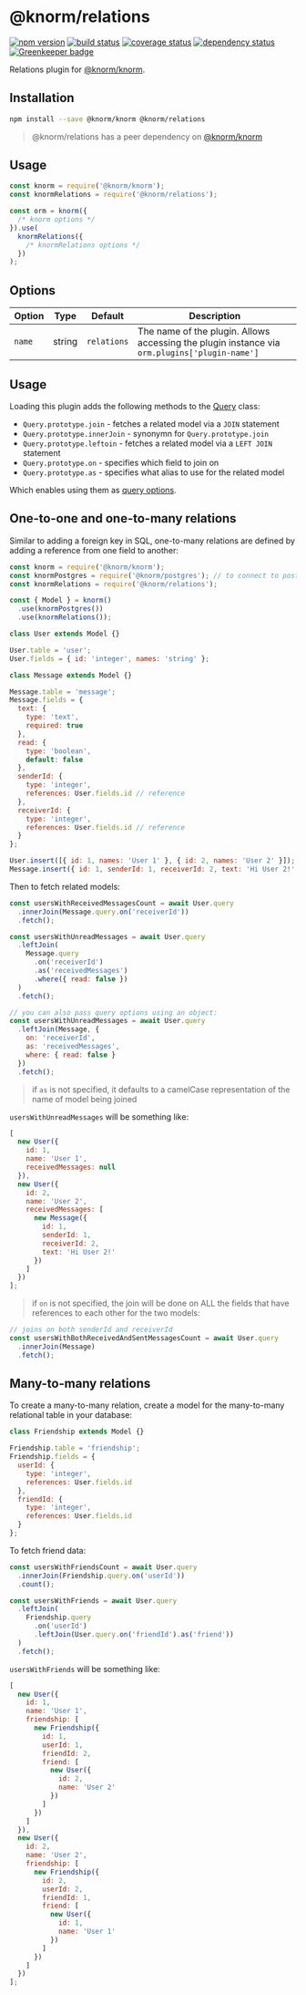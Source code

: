 # @knorm/relations

[![npm version](https://badge.fury.io/js/%40knorm%2Frelations.svg)](https://badge.fury.io/js/%40knorm%2Frelations)
[![build status](https://travis-ci.org/knorm/relations.svg?branch=master)](https://travis-ci.org/knorm/relations)
[![coverage status](https://coveralls.io/repos/github/knorm/relations/badge.svg?branch=master)](https://coveralls.io/github/knorm/relations?branch=master)
[![dependency status](https://david-dm.org/knorm/relations.svg)](https://david-dm.org/joelmukuthu/@knorm/relations)
[![Greenkeeper badge](https://badges.greenkeeper.io/knorm/relations.svg)](https://greenkeeper.io/)

Relations plugin for [@knorm/knorm](https://www.npmjs.com/package/@knorm/knorm).

## Installation

```bash
npm install --save @knorm/knorm @knorm/relations
```

> @knorm/relations has a peer dependency on [@knorm/knorm](https://www.npmjs.com/package/@knorm/knorm)

## Usage

```js
const knorm = require('@knorm/knorm');
const knormRelations = require('@knorm/relations');

const orm = knorm({
  /* knorm options */
}).use(
  knormRelations({
    /* knormRelations options */
  })
);
```

## Options

| Option | Type   | Default     | Description                                                                                   |
| ------ | ------ | ----------- | --------------------------------------------------------------------------------------------- |
| `name` | string | `relations` | The name of the plugin. Allows accessing the plugin instance via `orm.plugins['plugin-name']` |

## Usage

Loading this plugin adds the following methods to the
[Query](https://knorm.github.io/knorm/#/api/query) class:

* `Query.prototype.join` - fetches a related model via a `JOIN` statement
* `Query.prototype.innerJoin` - synonymn for `Query.prototype.join`
* `Query.prototype.leftoin` - fetches a related model via a `LEFT JOIN` statement
* `Query.prototype.on` - specifies which field to join on
* `Query.prototype.as` - specifies what alias to use for the related model

Which enables using them as [query options](https://knorm.github.io/knorm/#/guides/queries?id=setting-options).

## One-to-one and one-to-many relations

Similar to adding a foreign key in SQL, one-to-many relations are defined by
adding a reference from one field to another:

```js
const knorm = require('@knorm/knorm');
const knormPostgres = require('@knorm/postgres'); // to connect to postgres
const knormRelations = require('@knorm/relations');

const { Model } = knorm()
  .use(knormPostgres())
  .use(knormRelations());

class User extends Model {}

User.table = 'user';
User.fields = { id: 'integer', names: 'string' };

class Message extends Model {}

Message.table = 'message';
Message.fields = {
  text: {
    type: 'text',
    required: true
  },
  read: {
    type: 'boolean',
    default: false
  },
  senderId: {
    type: 'integer',
    references: User.fields.id // reference
  },
  receiverId: {
    type: 'integer',
    references: User.fields.id // reference
  }
};

User.insert([{ id: 1, names: 'User 1' }, { id: 2, names: 'User 2' }]);
Message.insert({ id: 1, senderId: 1, receiverId: 2, text: 'Hi User 2!' });
```

Then to fetch related models:

```js
const usersWithReceivedMessagesCount = await User.query
  .innerJoin(Message.query.on('receiverId'))
  .fetch();

const usersWithUnreadMessages = await User.query
  .leftJoin(
    Message.query
      .on('receiverId')
      .as('receivedMessages')
      .where({ read: false })
  )
  .fetch();

// you can also pass query options using an object:
const usersWithUnreadMessages = await User.query
  .leftJoin(Message, {
    on: 'receiverId',
    as: 'receivedMessages',
    where: { read: false }
  })
  .fetch();
```

> if `as` is not specified, it defaults to a camelCase representation of the
> name of model being joined

`usersWithUnreadMessages` will be something like:

```js
[
  new User({
    id: 1,
    name: 'User 1',
    receivedMessages: null
  }),
  new User({
    id: 2,
    name: 'User 2',
    receivedMessages: [
      new Message({
        id: 1,
        senderId: 1,
        receiverId: 2,
        text: 'Hi User 2!'
      })
    ]
  })
];
```

> if `on` is not specified, the join will be done on ALL the fields that have
> references to each other for the two models:

```js
// joins on both senderId and receiverId
const usersWithBothReceivedAndSentMessagesCount = await User.query
  .innerJoin(Message)
  .fetch();
```

## Many-to-many relations

To create a many-to-many relation, create a model for the many-to-many relational
table in your database:

```js
class Friendship extends Model {}

Friendship.table = 'friendship';
Friendship.fields = {
  userId: {
    type: 'integer',
    references: User.fields.id
  },
  friendId: {
    type: 'integer',
    references: User.fields.id
  }
};
```

To fetch friend data:

```js
const usersWithFriendsCount = await User.query
  .innerJoin(Friendship.query.on('userId'))
  .count();

const usersWithFriends = await User.query
  .leftJoin(
    Friendship.query
      .on('userId')
      .leftJoin(User.query.on('friendId').as('friend'))
  )
  .fetch();
```

`usersWithFriends` will be something like:

```js
[
  new User({
    id: 1,
    name: 'User 1',
    friendship: [
      new Friendship({
        id: 1,
        userId: 1,
        friendId: 2,
        friend: [
          new User({
            id: 2,
            name: 'User 2'
          })
        ]
      })
    ]
  }),
  new User({
    id: 2,
    name: 'User 2',
    friendship: [
      new Friendship({
        id: 2,
        userId: 2,
        friendId: 1,
        friend: [
          new User({
            id: 1,
            name: 'User 1'
          })
        ]
      })
    ]
  })
];
```
